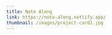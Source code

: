 ```yaml
---
title: Note Along
link: https://note-along.netlify.app/
thumbnail: /images/project-card1.jpg
---
```


